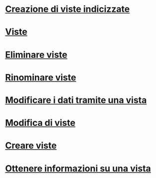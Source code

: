 # [Creazione di viste indicizzate](create-indexed-views.md)
# [Viste](views.md)
# [Eliminare viste](delete-views.md)
# [Rinominare viste](rename-views.md)
# [Modificare i dati tramite una vista](modify-data-through-a-view.md)
# [Modifica di viste](modify-views.md)
# [Creare viste](create-views.md)
# [Ottenere informazioni su una vista](get-information-about-a-view.md)
